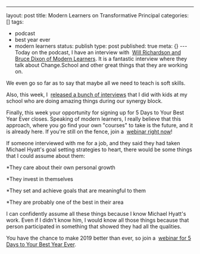 ---
layout: post
title: Modern Learners on Transformative Principal
categories: []
tags:
- podcast
- best year ever
- modern learners
status: publish
type: post
published: true
meta: {}
---Today on the podcast, I have an interview with 
[Will Richardson and Bruce Dixon of Modern Learners](http://www.transformativeprincipal.org/modern-learners-with-will-richardson-and-bruce-dixon-transformative-principal-257/). It is a fantastic interview where they talk about Change.School and other great things that they are working on. 


We even go so far as to say that maybe all we need to teach is soft skills. 

Also, this week, I 
[released a bunch of interviews](http://www.jethrojones.com/blog/2018/12/14/synergy-success-stories) that I did with kids at my school who are doing amazing things during our synergy block.

Finally, this week your opportunity for signing up for 5 Days to Your Best Year Ever closes. Speaking of modern learners, I really believe that this approach, where you go find your own "courses" to take is the future, and it is already here. If you're still on the fence, join a 
[webinar right now](http://bestyearever.me/jjones/2019webinar)!

If someone interviewed with me for a job, and they said they had taken Michael Hyatt's goal setting strategies to heart, there would be some things that I could assume about them:

*​They care about their own personal growth


*They invest in themselves


*They set and achieve goals that are meaningful to them


*They are probably one of the best in their area

I can confidently assume all these things because ​I know Michael Hyatt's work. Even if I didn't know him, I would know all those things because that person participated in something that showed they had all the qualities. 

You have the chance to make 2019 better than ever, so join a 
[webinar for 5 Days to Your Best Year Ever](http://bestyearever.me/jjones/2019webinar). 
